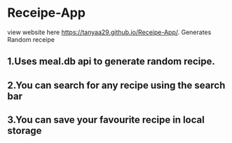 # Receipe-App
view website here https://tanyaa29.github.io/Receipe-App/.
Generates Random receipe
## 1.Uses meal.db api to generate random recipe.
## 2.You can search for any recipe using the search bar
## 3.You can save your favourite recipe  in local storage
